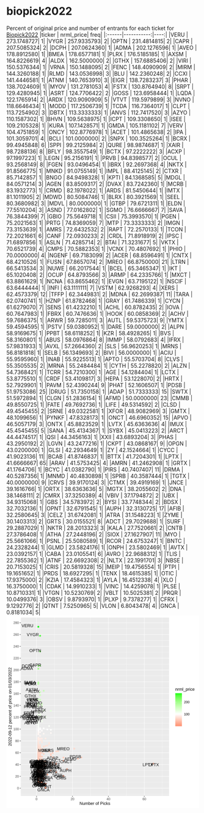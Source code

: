 # biopick2022
Percent of original price and number of entrants for each ticket for [Biopick2022](https://twitter.com/hashtag/Biopick2022)
|ticker |  nrml_price| freq|
|:------|-----------:|----:|
|VERU   | 273.1748727|    1|
|VYGR   | 257.9335793|    2|
|OPTN   | 231.4814815|    2|
|CAPR   | 207.5085324|    2|
|DCPH   | 207.0624360|    1|
|ADMA   | 202.1276596|    1|
|AVEO   | 178.8912580|    1|
|BMEA   | 178.6577181|    1|
|PLRX   | 176.5185185|    1|
|AXSM   | 164.8226619|    4|
|ALDX   | 162.5000000|    2|
|GTHX   | 157.6885406|    2|
|VIRI   | 150.5376344|    1|
|VRNA   | 150.1488095|    2|
|FENC   | 148.4090909|    2|
|MIRM   | 144.3260188|    1|
|RLMD   | 143.0536998|    3|
|BLU    | 142.2360248|    2|
|CCXI   | 141.4446581|    1|
|ATNM   | 140.7653910|    3|
|EIGR   | 138.7283237|    3|
|PHAR   | 138.7024609|    1|
|MYOV   | 131.2781053|    4|
|FSTX   | 130.8764940|    8|
|SRPT   | 129.4280945|    1|
|ASRT   | 124.7706422|    2|
|GOSS   | 123.6958444|    1|
|LQDA   | 122.1765914|    2|
|ARDX   | 120.9090909|    5|
|VTVT   | 119.5979899|    3|
|NVNO   | 118.6646434|    1|
|MODD   | 117.2506739|    1|
|TCDA   | 116.7364017|    1|
|CLPT   | 113.7254902|    3|
|DBTX   | 113.3333333|    1|
|ANVS   | 112.7417520|    3|
|AZYO   | 110.1587302|    1|
|BHVN   | 109.5638975|    1|
|ICPT   | 109.3308650|    1|
|ISEE   | 109.2105328|    1|
|KURA   | 107.1428571|    1|
|GMDA   | 105.1181102|    7|
|VERV   | 104.4751859|    1|
|ONCY   | 102.8776978|    1|
|ACET   | 101.4865638|    2|
|IPA    | 101.3059701|    4|
|BCLI   | 101.0000000|    2|
|SNPX   | 100.3525264|    1|
|BCRX   |  99.4945848|    6|
|SPPI   |  99.2125984|    2|
|QURE   |  98.9874687|    1|
|XAIR   |  98.7288136|    8|
|BFLY   |  98.3557549|    1|
|BCTX   |  97.2222222|    3|
|ACXP   |  97.1997223|    1|
|LEGN   |  95.2156191|    1|
|PRVB   |  94.8398577|    2|
|OCUL   |  93.2568149|    8|
|FGEN   |  93.0496454|    1|
|IBRX   |  92.2697368|    4|
|NKTX   |  91.8566775|    1|
|MNKD   |  91.0755149|    1|
|IMPL   |  88.4125145|    2|
|CTXR   |  85.7142857|    1|
|BNGO   |  84.9498328|    1|
|KPTI   |  84.1368585|    5|
|MDGL   |  84.0571214|    3|
|AGEN   |  83.8509317|    2|
|DVAX   |  83.7242360|    1|
|MCRB   |  83.1932773|    1|
|CRMD   |  82.1978022|    1|
|ARDS   |  81.5450644|    1|
|IMTX   |  81.1011905|    2|
|MDWD   |  80.5084746|    1|
|BLRX   |  80.3921569|    1|
|SEEL   |  80.3680982|    3|
|MDVL   |  80.0000000|    1|
|GTBP   |  79.6721311|    1|
|ELDN   |  77.5510204|    3|
|ASND   |  77.0162802|    1|
|SGMO   |  76.6666667|    7|
|SAVA   |  76.3844399|    7|
|GBIO   |  75.5649718|    1|
|CSII   |  75.3993570|    1|
|PGEN   |  75.2021563|    1|
|PRTG   |  74.8369059|    7|
|MTP    |  73.3333333|    2|
|IMGN   |  73.3153639|    1|
|AMRS   |  72.6432532|    2|
|RAPT   |  72.2570133|    1|
|TCON   |  72.2021661|    6|
|CANF   |  72.0930233|    2|
|CRDL   |  71.8918919|    2|
|IPSC   |  71.6897856|    1|
|ASLN   |  71.4285714|    2|
|BTAI   |  71.3231677|    5|
|VKTX   |  70.6521739|    4|
|CMPS   |  70.5882353|    1|
|VCNX   |  70.4807692|    1|
|PHIO   |  70.0000000|    4|
|NGENF  |  69.7183099|    2|
|ACER   |  68.8596491|    1|
|CNTX   |  68.4210526|    1|
|FUSN   |  67.8657074|    2|
|MREO   |  66.8750000|   21|
|LTRN   |  66.5413534|    3|
|NUWE   |  66.2017544|    1|
|BCEL   |  65.3465347|    1|
|IKT    |  65.1020408|    2|
|OCUP   |  64.8793566|    3|
|ARMP   |  64.2335766|    1|
|MXCT   |  63.8861629|    1|
|NCNA   |  63.8655462|    1|
|EVGN   |  63.7195122|    1|
|NSCIF  |  63.6444444|    1|
|INFI   |  63.1111111|    7|
|VSTM   |  62.9268293|    4|
|XERS   |  62.4573379|   12|
|TFFP   |  62.3449831|    2|
|MDNA   |  62.2699387|   11|
|TARA   |  62.0740741|    1|
|HZNP   |  61.8782468|    1|
|GRAY   |  61.7486339|    1|
|CYCN   |  61.6279070|    7|
|SENS   |  61.4232210|    1|
|ACHL   |  60.8782435|    2|
|IOVA   |  60.7647983|    1|
|FBRX   |  60.7476636|    1|
|HOOK   |  60.0858369|    2|
|ACHV   |  59.7686375|    1|
|ARWR   |  59.7285011|    3|
|AUTL   |  59.5375723|    9|
|YMTX   |  59.4594595|    1|
|PSTV   |  59.0380952|    1|
|DARE   |  59.0000000|    2|
|ALPN   |  58.9169675|    1|
|PPBT   |  58.6118252|    1|
|KZR    |  58.4928265|    1|
|BVS    |  58.3160801|    1|
|ABUS   |  58.0976864|    8|
|IMMP   |  58.0792683|    4|
|IFRX   |  57.9831933|    1|
|AVXL   |  57.2664360|    2|
|SLS    |  56.9620253|    1|
|MRNS   |  56.8181818|    1|
|SELB   |  56.1349693|    2|
|BIVI   |  56.0000000|    1|
|ACIU   |  55.9595960|    1|
|INAB   |  55.9225513|    1|
|APTO   |  55.5703704|    8|
|CLVS   |  55.3505535|    2|
|MRNA   |  55.2484484|    1|
|CYTH   |  55.2278820|    2|
|ALZN   |  54.7368421|    1|
|TCRR   |  54.7210300|    1|
|AGE    |  54.1284404|    1|
|LCTX   |  53.8775510|    1|
|CRDF   |  53.4109817|    3|
|HEPA   |  53.1228070|    2|
|HRTX   |  52.7929901|    1|
|PAVM   |  52.4390244|    9|
|PHAT   |  52.1606507|    1|
|PDSB   |  51.9753086|   25|
|DRUG   |  51.7350158|    1|
|ADAP   |  51.7333333|   15|
|SWTX   |  51.5972894|    1|
|CLGN   |  51.2836154|    1|
|AFMD   |  50.0000000|   23|
|CMMB   |  49.8550725|    1|
|FATE   |  49.7692736|    1|
|LIFE   |  49.5314592|    2|
|CLSD   |  49.4545455|    2|
|SRNE   |  49.0322581|    1|
|XFOR   |  48.9082969|    3|
|GMTX   |  48.1099656|    1|
|PYNKF  |  47.8328173|    1|
|ONCT   |  46.6960352|   15|
|APVO   |  46.5057179|    3|
|ONTX   |  45.8823529|    1|
|LVTX   |  45.6363636|    4|
|IMUX   |  45.4545455|    5|
|SANA   |  45.4134367|    1|
|SYBX   |  45.0413223|    2|
|ARCT   |  44.4474517|    1|
|QSI    |  44.3456163|    1|
|XXII   |  43.6893204|    3|
|PHAS   |  43.2950192|    2|
|LGVN   |  43.2477216|    1|
|CKPT   |  43.0868167|    9|
|OPGN   |  43.0200000|    1|
|GLSI   |  42.2934649|    1|
|ZY     |  42.1524664|    1|
|CYCC   |  41.9023136|   11|
|BCAB   |  41.8746837|    1|
|BTTX   |  41.7204301|    1|
|LPTX   |  41.6666667|   65|
|ARAV   |  41.5753425|    4|
|AMRN   |  41.2462908|    1|
|GRTX   |  41.1764706|    1|
|BCYC   |  41.0382790|    1|
|PIRS   |  40.7407407|   11|
|DRMA   |  40.5287356|    1|
|MNMD   |  40.4830898|    1|
|SPRB   |  40.3587444|    1|
|TGTX   |  40.0000000|    9|
|CRVS   |  39.9170124|    3|
|CTMX   |  39.4919169|    1|
|JNCE   |  39.1616766|    1|
|ORTX   |  38.6363636|    5|
|MGTX   |  38.2055602|    2|
|DNA    |  38.1468111|    2|
|CMRX   |  37.3250389|    4|
|VBIV   |  37.1794872|    2|
|UBX    |  34.9315068|    1|
|GBS    |  34.5783972|    2|
|BYSI   |  33.7748344|    2|
|BDSX   |  32.7032136|    1|
|OPNT   |  32.6791545|    1|
|AUPH   |  32.3130725|   17|
|AFIB   |  32.2580645|    3|
|CELZ   |  31.6742081|    1|
|ATRA   |  31.1548223|    1|
|ZYME   |  30.1403313|    2|
|GRTS   |  30.0155521|    8|
|ADCT   |  29.7029688|    1|
|SURF   |  29.2887029|    1|
|NKTR   |  28.2013323|    3|
|KALA   |  27.7520661|    2|
|CNTB   |  27.3786408|    1|
|ATHA   |  27.2448196|    2|
|SIOX   |  27.1627907|   11|
|MYO    |  25.5661066|    1|
|PSNL   |  25.5080589|    1|
|RCOR   |  24.6753247|    1|
|BNTC   |  24.2328244|    1|
|GLMD   |  23.5824176|    1|
|ONPH   |  23.5802469|    1|
|AVTX   |  23.0392157|    1|
|CABA   |  23.0105541|    6|
|AVRO   |  22.9688312|    1|
|TLIS   |  22.7855362|    1|
|ATNF   |  22.6692308|    2|
|NLTX   |  22.1991701|    3|
|NBSE   |  20.7153025|    1|
|CRIS   |  20.5819328|   15|
|MEIP   |  19.4756554|    1|
|PTPI   |  19.1651652|    1|
|PRDS   |  18.6927295|    1|
|TENX   |  18.4615385|    1|
|OTIC   |  17.9375000|    2|
|KZIA   |  17.4584323|    1|
|AYLA   |  16.4512338|    4|
|XLO    |  16.3750000|    1|
|CDAK   |  14.9910233|    1|
|VINC   |  14.4259078|    1|
|PLSE   |  10.8710331|    1|
|VTGN   |  10.5230769|    2|
|VBLT   |  10.5025381|    2|
|PRQR   |  10.0499376|    3|
|OBSV   |   9.8793970|    1|
|PLXP   |   9.7378277|    1|
|CFRX   |   9.1292776|    2|
|QTNT   |   7.5250965|    5|
|VLON   |   6.8043478|    4|
|GNCA   |   0.8181034|    5|
![retvspicks](biopicks.png?raw=true)
